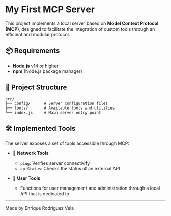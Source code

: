 # My First MCP Server

This project implements a local server based on **Model Context Protocol (MCP)**, designed to facilitate the integration of custom tools through an efficient and modular protocol.

## 📦 Requirements

- **Node.js** v14 or higher  
- **npm** (Node.js package manager)

## 📁 Project Structure

```
src/
├── config/      # Server configuration files
├── tools/       # Available tools and utilities
└── index.js     # Main server entry point
```

## 🛠️ Implemented Tools

The server exposes a set of tools accessible through MCP:

- 🔗 **Network Tools**  
  - `ping`: Verifies server connectivity  
  - `apiStatus`: Checks the status of an external API

- 👤 **User Tools**  
  - Functions for user management and administration through a local API that is dedicated to

---

Made by Enrique Rodriguez Vela
